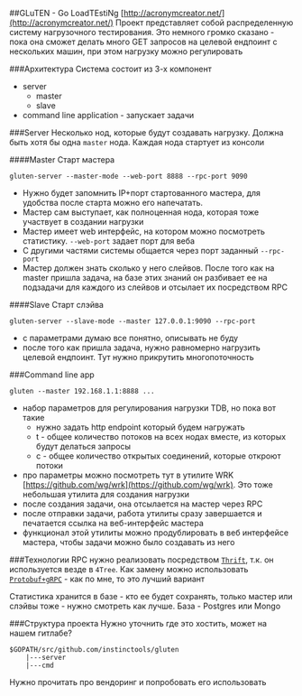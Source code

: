 ##GLuTEN - Go LoadTEstiNg [http://acronymcreator.net/](http://acronymcreator.net/)
Проект представляет собой распределенную систему нагрузочного тестирования. Это немного громко сказано - пока она сможет делать много GET запросов на целевой ендпоинт с нескольких машин, при этом нагрузку можно регулировать

###Архитектура
Система состоит из 3-х компонент

- server
	- master
	- slave
- command line application - запускает задачи

###Server
Несколько нод, которые будут создавать нагрузку. Должна быть хотя бы одна `master` нода. Каждая нода стартует из консоли

####Master
Cтарт мастера

```
gluten-server --master-mode --web-port 8888 --rpc-port 9090
```

- Нужно будет запомнить IP+порт стартованного мастера, для удобства после старта можно его напечатать. 
- Мастер сам выступает, как полноценная нода, которая тоже участвует в создании нагрузки
- Мастер имеет web интерфейс, на котором можно посмотреть статистику. `--web-port` задает порт для веба
- С другими частями системы общается через порт заданный `--rpc-port`
- Мастер должен знать сколько у него слейвов. После того как на master пришла задача, на базе этих знаний он разбивает ее на подзадачи для каждого из слейвов и отсылает их посредством RPC

####Slave
Старт слэйва

```
gluten-server --slave-mode --master 127.0.0.1:9090 --rpc-port
```
- с параметрами думаю все понятно, описывать не буду
- после того как пришла задача, нужно равномерно нагрузить целевой ендпоинт. Тут нужно прикрутить многопоточность

###Command line app

```
gluten --master 192.168.1.1:8888 ...
```
- набор параметров для регулирования нагрузки TDB, но пока вот такие
	- нужно задать http endpoint который будем нагружать
	- t - общее количество потоков на всех нодах вместе, из которых будут делаться запросы
	- с - общее количество открытых соединений, которые откроют потоки
- про параметры можно посмотреть тут в утилите WRK [https://github.com/wg/wrk](https://github.com/wg/wrk). Это тоже небольшая утилита для создания нагрузки
- после создания задачи, она отсылается на мастер через RPC
- после отправки задачи, работа утилиты сразу завершается и печатается ссылка на веб-интерфейс мастера
- функционал этой утилиты можно продублировать в веб интерфейсе мастера, чтобы задачи можно было создавать из него

###Технологии
RPC нужно реализовать посредством [`Thrift`](https://thrift.apache.org/), т.к. он используется везде в `4Tree`. Как замену можно использовать [`Protobuf+gRPC`](https://grpc.io/)  - как по мне, то это лучший вариант

Статистика хранится в базе - кто ее будет сохранять, только мастер или слэйвы тоже - нужно смотреть как лучше. База - Postgres или Mongo

###Структура проекта
Нужно уточнить где это хостить, может на нашем гитлабе?

```
$GOPATH/src/github.com/instinctools/gluten
	|---server
	|---cmd
```
Нужно прочитать про вендоринг и попробовать его использовать